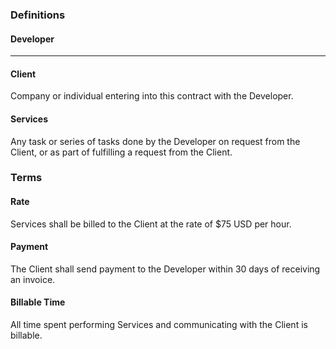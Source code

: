 ### Definitions

#### Developer
_______________

#### Client
Company or individual entering into this contract with the Developer.

#### Services
Any task or series of tasks done by the Developer on request from the Client, or as part of fulfilling a request from the Client.

### Terms

#### Rate
Services shall be billed to the Client at the rate of $75 USD per hour.

#### Payment
The Client shall send payment to the Developer within 30 days of receiving an invoice.

#### Billable Time
All time spent performing Services and communicating with the Client is billable.
